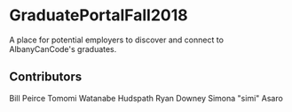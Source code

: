 # GraduatePortalFall2018

A place for potential employers to discover and connect to AlbanyCanCode's graduates.

## Contributors

Bill Peirce
Tomomi Watanabe Hudspath
Ryan Downey
Simona "simi" Asaro
